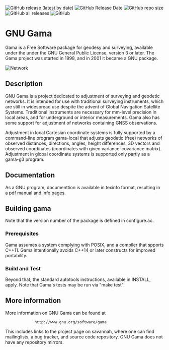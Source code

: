 ![GitHub release (latest by date)](https://img.shields.io/github/v/release/Geo-Linux-Calculations/gama-work)
![GitHub Release Date](https://img.shields.io/github/release-date/Geo-Linux-Calculations/gama-work)
![GitHub repo size](https://img.shields.io/github/repo-size/Geo-Linux-Calculations/gama-work)
![GitHub all releases](https://img.shields.io/github/downloads/Geo-Linux-Calculations/gama-work/total)
![GitHub](https://img.shields.io/github/license/Geo-Linux-Calculations/gama-work)

# GNU Gama

Gama is a Free Software package for geodesy and surveying, available
under the under the GNU General Public License, version 3 or later.
The Gama project was started in 1998, and in 2001 it became a GNU
package.

![Network](https://www.gnu.org/software/gama/gama-local.svg)

## Description

GNU Gama is a project dedicated to adjustment of surveying and
geodetic networks.  It is intended for use with traditional surveying
instruments, which are still in widespread use despite the advent of
Global Navigation Satellite Systems.  Traditional instruments are
necessary for mm-level precision in local areas, and for underground
or interior measurements.  Gama also has some support for adjustment
of networks containing GNSS observations.

Adjustment in local Cartesian coordinate systems is fully supported by
a command-line program gama-local that adjusts geodetic (free)
networks of observed distances, directions, angles, height
differences, 3D vectors and observed coordinates (coordinates with
given variance-covariance matrix). Adjustment in global coordinate
systems is supported only partly as a gama-g3 program.

## Documentation

As a GNU program, documenttion is available in texinfo format,
resulting in a pdf manual and info pages.

## Building gama

Note that the version number of the package is defined in
configure.ac.

### Prerequisites

Gama assumes a system complying with POSIX, and a compiler that
spports C++11.  Gama intentionally avoids C++14 or later constructs
for improved portability.

### Build and Test

Beyond that, the standard autotools instructions, available in
INSTALL, apply.  Note that Gama's tests may be run via "make test".

## More information

More information on GNU Gama can be found at

                 http://www.gnu.org/software/gama

This includes links to the project page on savannah, where one can
find mailinglists, a bug tracker, and source code repository.  GNU
Gama does not have any repository mirrors.
